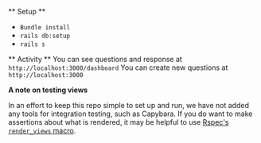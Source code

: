 ** Setup **
* `Bundle install`
* `rails db:setup`
* `rails s`

** Activity **
You can see questions and response at `http://localhost:3000/dashboard`
You can create new questions at `http://localhost:3000`


**A note on testing views**

In an effort to keep this repo simple to set up and run, we have not added any tools for integration testing, such as Capybara. If you do want to make assertions about what is rendered, it may be helpful to use [Rspec's `render_views` macro](https://relishapp.com/rspec/rspec-rails/v/3-9/docs/controller-specs/render-views#render-views-on-and-off-in-nested-groups).
